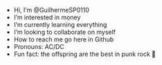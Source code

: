 - Hi, I’m @GuilhermeSP0110
- I’m interested in money
- I’m currently learning everything
- I’m looking to collaborate on myself
- How to reach me go here in Github
- Pronouns: AC/DC
- Fun fact: the offspring are the best in punk rock 🤘 

<!---
GuilhermeSP0110/GuilhermeSP0110 is a ✨ special ✨ repository because its `README.md` (this file) appears on your GitHub profile.
You can click the Preview link to take a look at your changes.
--->
